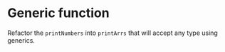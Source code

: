 # Generic function

Refactor the `printNumbers` into `printArrs` that will accept any type using generics.